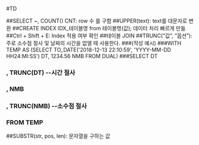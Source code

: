 #TD

##SELECT ~, COUNT() CNT: row  수 를 구함
##UPPER(text): text를 대문자로 변환
##CREATE INDEX IDX_테이블명 from 테이블명(값); 데이터 처리 빠르게 만듦
##Ctrl + Shift + E: Index 적용 여부 확인
##테이블 JOIN
##TRUNC(“값”, ”옵션”): 주로 소수점 절사 및 날짜의 시간을 없앨 때 사용한다.
###(작성 예시)
###WITH TEMP AS (SELECT TO_DATE('2018-12-13 22:10:59', 'YYYY-MM-DD HH24:MI:SS') DT, 1234.56 NMB FROM DUAL) 
###SELECT DT 
###     , TRUNC(DT)  --시간 절사
###     , NMB 
###     , TRUNC(NMB) --소수점 절사 
###  FROM TEMP
##SUBSTR(str, pos, len): 문자열을 구하는 값
